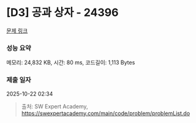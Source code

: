 # [D3] 공과 상자 - 24396 

[문제 링크](https://swexpertacademy.com/main/code/problem/problemDetail.do?contestProbId=AZZ_XjxKgVLHBINj) 

### 성능 요약

메모리: 24,832 KB, 시간: 80 ms, 코드길이: 1,113 Bytes

### 제출 일자

2025-10-22 02:34



> 출처: SW Expert Academy, https://swexpertacademy.com/main/code/problem/problemList.do